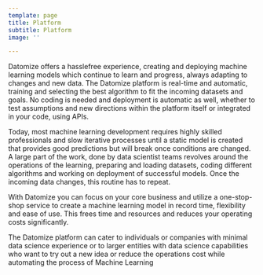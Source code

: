 ```yaml
---
template: page
title: Platform
subtitle: Platform
image: ''

---
```

Datomize offers a hasslefree experience, creating and deploying machine learning models which continue to learn and progress, always adapting to changes and new data. The Datomize platform is real-time and automatic, training and selecting the best algorithm to fit the incoming datasets and goals. No coding is needed and deployment is automatic as well, whether to test assumptions and new directions within the platform itself or integrated in your code, using APIs.

  
Today, most machine learning development requires highly skilled professionals and slow iterative processes until a static model is created that provides good predictions but will break once conditions are changed. A large part of the work, done by data scientist teams revolves around the operations of the learning, preparing and loading datasets, coding different algorithms and working on deployment of successful models. Once the incoming data changes, this routine has to repeat.

With Datomize you can focus on your core business and utilize a one-stop-shop service to create a machine learning model in record time, flexibility and ease of use. This frees time and resources and reduces your operating costs significantly.

The Datomize platform can cater to individuals or companies with minimal data science experience or to larger entities with data science capabilities who want to try out a new idea or reduce the operations cost while automating the process of Machine Learning